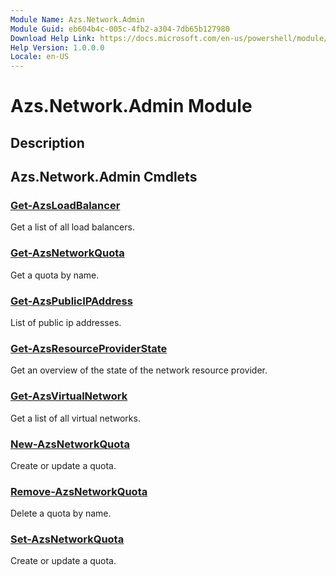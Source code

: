 ```yaml
---
Module Name: Azs.Network.Admin
Module Guid: eb604b4c-005c-4fb2-a304-7db65b127980
Download Help Link: https://docs.microsoft.com/en-us/powershell/module/azs.network.admin
Help Version: 1.0.0.0
Locale: en-US
---
```


# Azs.Network.Admin Module
## Description


## Azs.Network.Admin Cmdlets
### [Get-AzsLoadBalancer](Get-AzsLoadBalancer.md)
Get a list of all load balancers.

### [Get-AzsNetworkQuota](Get-AzsNetworkQuota.md)
Get a quota by name.

### [Get-AzsPublicIPAddress](Get-AzsPublicIPAddress.md)
List of public ip addresses.

### [Get-AzsResourceProviderState](Get-AzsResourceProviderState.md)
Get an overview of the state of the network resource provider.

### [Get-AzsVirtualNetwork](Get-AzsVirtualNetwork.md)
Get a list of all virtual networks.

### [New-AzsNetworkQuota](New-AzsNetworkQuota.md)
Create or update a quota.

### [Remove-AzsNetworkQuota](Remove-AzsNetworkQuota.md)
Delete a quota by name.

### [Set-AzsNetworkQuota](Set-AzsNetworkQuota.md)
Create or update a quota.

